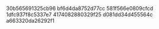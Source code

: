 30b565691325cb96
bf6d4da8752d77cc
581f566e0809cfcd
1dfc937f8c5337e7
4174082880329f25
d081dd34d455564c
a663320da26292f1
